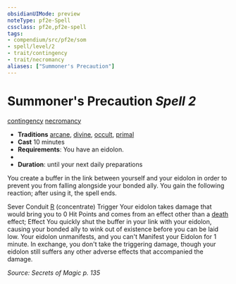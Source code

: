 ```yaml
---
obsidianUIMode: preview
noteType: pf2e-Spell
cssclass: pf2e,pf2e-spell
tags:
- compendium/src/pf2e/som
- spell/level/2
- trait/contingency
- trait/necromancy
aliases: ["Summoner's Precaution"]
---
```

# Summoner's Precaution *Spell 2*   
[contingency](rules/traits/contingency-som.md "Contingency Spell Trait")  [necromancy](rules/traits/necromancy.md "Necromancy School Trait")  

- **Traditions** [arcane](rules/traits/arcane.md "Arcane Tradition Trait"), [divine](rules/traits/divine.md "Divine Tradition Trait"), [occult](rules/traits/occult.md "Occult Tradition Trait"), [primal](rules/traits/primal.md "Primal Tradition Trait")
- **Cast** 10 minutes 
- **Requirements**: You have an eidolon.
- 
- **Duration**: until your next daily preparations

You create a buffer in the link between yourself and your eidolon in order to prevent you from falling alongside your bonded ally. You gain the following reaction; after using it, the spell ends.

Sever Conduit [R](rules/core-rulebook/chapter-9-playing-the-game.md#Actions "Reaction") (concentrate) Trigger Your eidolon takes damage that would bring you to 0 Hit Points and comes from an effect other than a [death](rules/traits/death.md "Death Effect Trait") effect; Effect You quickly shut the buffer in your link with your eidolon, causing your bonded ally to wink out of existence before you can be laid low. Your eidolon unmanifests, and you can't Manifest your Eidolon for 1 minute. In exchange, you don't take the triggering damage, though your eidolon still suffers any other adverse effects that accompanied the damage.

*Source: Secrets of Magic p. 135*